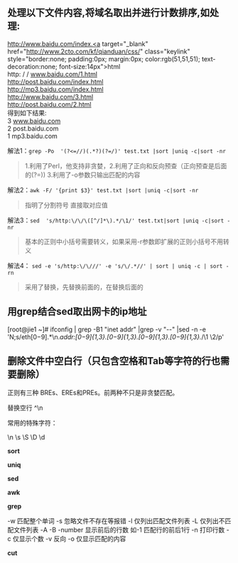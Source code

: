 ## 处理以下文件内容,将域名取出并进行计数排序,如处理:  
http://www.baidu.com/index.<a target="_blank" href="http://www.2cto.com/kf/qianduan/css/" class="keylink" style="border:none; padding:0px; margin:0px; color:rgb(51,51,51); text-decoration:none; font-size:14px">html</a>  
http:  /  /  www.baidu.com/1.html  
http://post.baidu.com/index.html  
http://mp3.baidu.com/index.html  
http://www.baidu.com/3.html  
http://post.baidu.com/2.html  
得到如下结果:    
3 www.baidu.com  
2 post.baidu.com  
1 mp3.baidu.com  



解法1：`grep -Po  '(?<=//)(.*?)(?=/)' test.txt |sort |uniq -c|sort -nr`     
> 1.利用了Perl，他支持非贪婪，2.利用了正向和反向预查（正向预查是后面的(?=)) 3.利用了-o参数只输出匹配的内容     

解法2：`awk -F/ '{print $3}' test.txt |sort |uniq -c|sort -nr`       
> 指明了分割符号 直接取对应值     

解法3：`sed  's/http:\/\/\([^/]*\).*/\1/' test.txt|sort |uniq -c|sort -nr`         
> 基本的正则中小括号需要转义，如果采用-r参数即扩展的正则小括号不用转义

解法4： `sed -e 's/http:\/\///' -e 's/\/.*//' | sort | uniq -c | sort -rn`   
> 采用了替换，先替换前面的，在替换后面的 




## 用grep结合sed取出网卡的ip地址  
[root@jie1 ~]# ifconfig | grep -B1 "inet addr" |grep -v "\-\-" |sed -n -e 'N;s/eth[0−9].*\n.*addr:[0−9]{1,3}\.[0−9]{1,3}\.[0−9]{1,3}\.[0−9]{1,3}.*/\1 \2/p'  


## 删除文件中空白行（只包含空格和Tab等字符的行也需要删除）




正则有三种  BREs、EREs和PREs。前两种不只是非贪婪匹配。

替换空行 ^\n

常用的特殊字符：

\n
\s
\S
\D
\d

**sort**

**uniq** 


**sed**

**awk**

**grep**

-w 匹配整个单词
-s 忽略文件不存在等报错
-l 仅列出匹配文件列表 
-L 仅列出不匹配文件列表
-A 
-B
-number 显示前后的行数 如-1 匹配行的前后1行
-n 打印行数
-c 仅显示个数
-v 反向
-o 仅显示匹配的内容

**cut**


